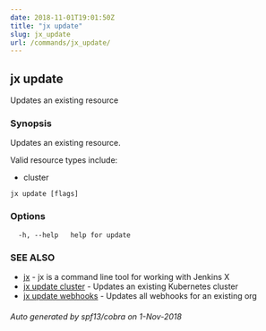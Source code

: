 ```yaml
---
date: 2018-11-01T19:01:50Z
title: "jx update"
slug: jx_update
url: /commands/jx_update/
---
```

## jx update

Updates an existing resource

### Synopsis

Updates an existing resource.
  
  Valid resource types include:
  
  * cluster

```
jx update [flags]
```

### Options

```
  -h, --help   help for update
```

### SEE ALSO

* [jx](/commands/jx/)	 - jx is a command line tool for working with Jenkins X
* [jx update cluster](/commands/jx_update_cluster/)	 - Updates an existing Kubernetes cluster
* [jx update webhooks](/commands/jx_update_webhooks/)	 - Updates all webhooks for an existing org

###### Auto generated by spf13/cobra on 1-Nov-2018
